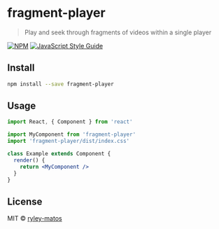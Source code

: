 # fragment-player

> Play and seek through fragments of videos within a single player

[![NPM](https://img.shields.io/npm/v/fragment-player.svg)](https://www.npmjs.com/package/fragment-player) [![JavaScript Style Guide](https://img.shields.io/badge/code_style-standard-brightgreen.svg)](https://standardjs.com)

## Install

```bash
npm install --save fragment-player
```

## Usage

```jsx
import React, { Component } from 'react'

import MyComponent from 'fragment-player'
import 'fragment-player/dist/index.css'

class Example extends Component {
  render() {
    return <MyComponent />
  }
}
```

## License

MIT © [ryley-matos](https://github.com/ryley-matos)
